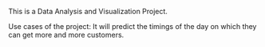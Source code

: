 This is a Data Analysis and Visualization Project.

Use cases of the project:
It will predict the timings of the day on which they can get more and more customers.


